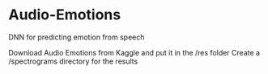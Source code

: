 # Audio-Emotions
DNN for predicting emotion from speech

Download Audio Emotions from Kaggle and put it in the /res folder
Create a /spectrograms directory for the results 